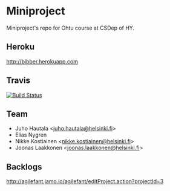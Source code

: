 # Miniproject

Miniproject's repo for Ohtu course at CSDep of HY.

## Heroku
http://bibber.herokuapp.com

## Travis
[![Build Status](https://travis-ci.org/LosGonas/bibber.png)](https://travis-ci.org/LosGonas/bibber)

## Team

* Juho Hautala <[juho.hautala@helsinki.fi][juhomail]>
* Elias Nygren
* Nikke Kostiainen <[nikke.kostiainen@helsinki.fi][nikgmail]>
* Joonas Laakkonen <[joonas.laakkonen@helsinki.fi][jonemail]>

[juhomail]: mailto:juho.hautal@helsinki.fi
[jonemail]: mailto:joonas.laakkonen@helsinki.fi
[nikgmail]: mailto:nikke.kostiainen@helsinki.fi

## Backlogs

http://agilefant.jamo.io/agilefant/editProject.action?projectId=3
